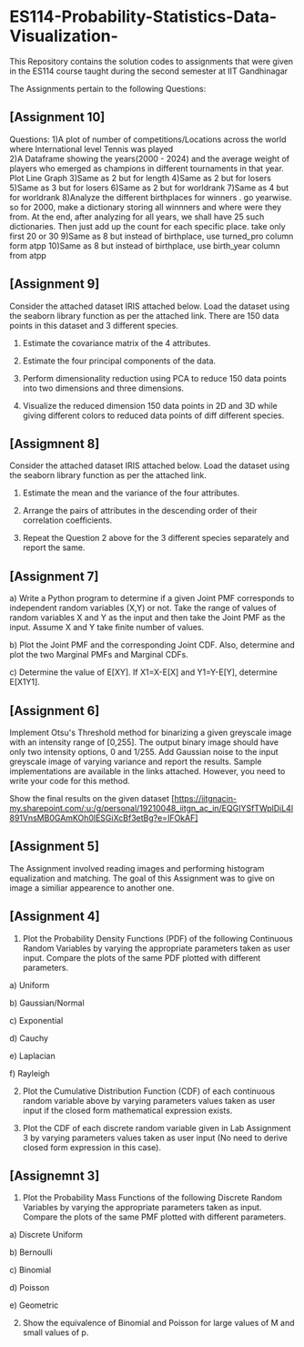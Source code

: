 # ES114-Probability-Statistics-Data-Visualization-
This Repository contains the solution codes to assignments that were given in the ES114 course taught during the second semester at IIT Gandhinagar 

The Assignments pertain to the following Questions:

## [Assignment 10]
Questions:
1)A plot of number of competitions/Locations across the world where International level Tennis was played<br>
2)A Dataframe showing the years(2000 - 2024) and the average weight of players who emerged as champions in different tournaments in that year. Plot Line Graph
3)Same as 2 but for length
4)Same as 2 but for losers
5)Same as 3 but for losers
6)Same as 2 but for worldrank
7)Same as 4 but for worldrank
8)Analyze the different birthplaces for winners . go yearwise. so for 2000, make a dictionary storing all winnners and where were they from. At the end, after analyzing for all years, we shall have 25 such dictionaries. Then just add up the count for each specific place. take only first 20 or 30
9)Same as 8 but instead of birthplace, use turned_pro column form atpp
10)Same as 8 but instead of birthplace, use birth_year column from atpp

## [Assignment 9]
Consider the attached dataset
IRIS attached below. Load the dataset using the seaborn library function as per the attached link. There are 150 data points in this dataset and 3 different species.
1. Estimate the covariance matrix of the 4 attributes.

2. Estimate the four principal components of the data.

3. Perform dimensionality reduction using PCA to reduce 150 data points into two dimensions and three dimensions.

4. Visualize the reduced dimension 150 data points in 2D and 3D while giving different colors to reduced data points of diff different species.


## [Assigmnent 8]
Consider the attached dataset
IRIS attached below. Load the dataset using the seaborn library function as per the attached link.
1. Estimate the mean and the variance of the four attributes.

2. Arrange the pairs of attributes in the descending order of their correlation coefficients.

3. Repeat the Question 2 above for the 3 different species separately and report the same.


## [Assignment 7]
a) Write a Python program to determine if a given Joint PMF corresponds to independent random variables (X,Y) or not. Take the range of values of random variables X and Y as the input and then take the Joint PMF as the input. Assume X and Y take finite number of values.

b) Plot the Joint PMF and the corresponding Joint CDF. Also, determine and plot the two Marginal PMFs and Marginal CDFs.

c) Determine the value of E[XY]. If X1=X-E[X] and Y1=Y-E[Y], determine E[X1Y1].


## [Assignment 6]
Implement Otsu's Threshold method for binarizing a given greyscale image with an intensity range of [0,255]. The output binary image should have only two intensity options, 0 and 1/255. Add Gaussian noise to the input greyscale image of varying variance and report the results. Sample implementations are available in the links attached. However, you need to write your code for this method.

Show the final results on the given dataset [https://iitgnacin-my.sharepoint.com/:u:/g/personal/19210048_iitgn_ac_in/EQGIYSfTWplDiL4l891VnsMB0GAmKOh0lESGiXcBf3etBg?e=IFOkAF]

## [Assignment 5]
The Assignment involved reading images and performing histogram equalization and matching. The goal of this Assignment was to give on image a similiar appearence to another one.

## [Assignment 4] 
1. Plot the Probability Density Functions (PDF) of the following Continuous Random Variables by varying the appropriate parameters taken as user input. Compare the plots of the same PDF plotted with different parameters. 

a) Uniform

b) Gaussian/Normal

c) Exponential

d) Cauchy

e) Laplacian

f) Rayleigh

2. Plot the Cumulative Distribution Function (CDF) of each continuous random variable above by varying parameters values taken as user input if the closed form mathematical expression exists. 

3. Plot the CDF of each discrete random variable given in Lab Assignment 3 by varying parameters values taken as user input (No need to derive closed form expression in this case).



## [Assignemnt 3]
1. Plot the Probability Mass Functions of the following Discrete Random Variables by varying the appropriate parameters taken as input. Compare the plots of the same PMF plotted with different parameters. 

a) Discrete Uniform

b) Bernoulli

c) Binomial

d) Poisson

e) Geometric

2. Show the equivalence of Binomial and Poisson for large values of M and small values of p. 

